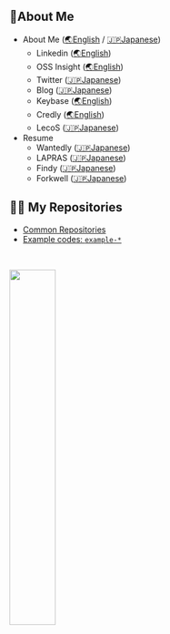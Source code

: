 <!--
- Tips how to create this profile markdown: https://qiita.com/snamiki1212/items/5cbb78aafdfe7a3f395e
- Header: https://github.com/kyechan99/capsule-render#demo
- StatsCard: https://github.com/anuraghazra/github-readme-stats
-->

<!-- -------------------------------------------------- -->
<!-- About Me -->

## 🚀About Me

- About Me ([🌏English](http://aboutme.snamiki1212.com) / [🇯🇵Japanese](https://snamiki1212.notion.site/Resume-db02ccdc211b4295b758bcac253077eb))
  - Linkedin ([🌏English](https://www.linkedin.com/in/snamiki1212))
  - OSS Insight ([🌏English](https://ossinsight.io/analyze/snamiki1212))
  - Twitter ([🇯🇵Japanese](https://twitter.com/snamiki1212))
  - Blog ([🇯🇵Japanese](https://snamiki1212.com))
  - Keybase ([🌏English](https://keybase.io/snamiki1212))
  - Credly ([🌏English](https://www.credly.com/users/snamiki1212/badges))
  - LecoS ([🇯🇵Japanese](https://www.openbadge-global.com/ns/portal/openbadge/public/assertions/user/WDhMdktWK1VCS09odGU4S2dsT0tGZz09))
- Resume
  - Wantedly ([🇯🇵Japanese](https://www.wantedly.com/id/snamiki1212))
  - LAPRAS ([🇯🇵Japanese](https://lapras.com/public/snamiki1212))
  - Findy ([🇯🇵Japanese](https://findy-code.io/share_profiles/elG2OdDQLrybq))
  - Forkwell ([🇯🇵Japanese](https://portfolio.forkwell.com/@snamiki1212))
<!-- Resume ([🌏English](https://resume.snamiki1212.com)) -->

<!-- -------------------------------------------------- -->


<!-- -------------------------------------------------- -->
## 🧑‍💻 My Repositories

<ul>
  <li><a href="https://github.com/snamiki1212?tab=repositories&q=NOT+example&type=source&language=&sort=">Common Repositories</a></li>
  <li><a href="https://github.com/snamiki1212?tab=repositories&q=example+in%3Arepo&type=source&language=&sort=">Example codes: <code>example-*</code></a></li>
</ul>
<!-- -------------------------------------------------- -->

<br />

<!-- Language Card   -->

<a href="#"><img src="https://github-readme-stats.vercel.app/api/top-langs/?username=snamiki1212&layout=compact" width="40%" /></a>

<!-- // Language Card -->
